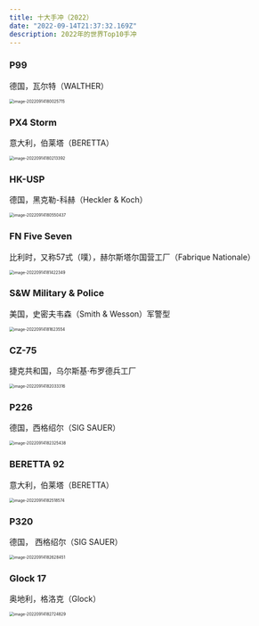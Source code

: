 ```yaml
---
title: 十大手冲（2022）
date: "2022-09-14T21:37:32.169Z"
description: 2022年的世界Top10手冲
---
```


### P99

德国，瓦尔特（WALTHER）

 <img src="https://obs-1d2f.oss-cn-hangzhou.aliyuncs.com/images/image-20220914180025715.png" alt="image-20220914180025715" style="zoom:50%;" />



### PX4 Storm

意大利，伯莱塔（BERETTA）

 <img src="https://obs-1d2f.oss-cn-hangzhou.aliyuncs.com/images/image-20220914180213392.png" alt="image-20220914180213392" style="zoom:50%;" />



### HK-USP

德国，黑克勒-科赫（Heckler & Koch）

 <img src="https://obs-1d2f.oss-cn-hangzhou.aliyuncs.com/images/image-20220914180550437.png" alt="image-20220914180550437" style="zoom:50%;" />



### FN Five Seven

比利时，又称57式（噗），赫尔斯塔尔国营工厂（Fabrique Nationale）

 <img src="https://obs-1d2f.oss-cn-hangzhou.aliyuncs.com/images/image-20220914181422349.png" alt="image-20220914181422349" style="zoom:50%;" />



### S&W Military & Police

美国，史密夫韦森（Smith & Wesson）军警型

 <img src="https://obs-1d2f.oss-cn-hangzhou.aliyuncs.com/images/image-20220914181623554.png" alt="image-20220914181623554" style="zoom:50%;" />



### CZ-75

捷克共和国，乌尔斯基·布罗德兵工厂

 <img src="https://obs-1d2f.oss-cn-hangzhou.aliyuncs.com/images/image-20220914182033316.png" alt="image-20220914182033316" style="zoom:50%;" />



### P226

德国，西格绍尔（SIG SAUER）

 <img src="https://obs-1d2f.oss-cn-hangzhou.aliyuncs.com/images/image-20220914182325438.png" alt="image-20220914182325438" style="zoom:50%;" />



### BERETTA 92

意大利，伯莱塔（BERETTA）

 <img src="https://obs-1d2f.oss-cn-hangzhou.aliyuncs.com/images/image-20220914182518574.png" alt="image-20220914182518574" style="zoom:50%;" />



### P320

德国， 西格绍尔（SIG SAUER）

 <img src="https://obs-1d2f.oss-cn-hangzhou.aliyuncs.com/images/image-20220914182628451.png" alt="image-20220914182628451" style="zoom:50%;" />

 

### Glock 17

奥地利，格洛克（Glock）

 <img src="https://obs-1d2f.oss-cn-hangzhou.aliyuncs.com/images/image-20220914182724829.png" alt="image-20220914182724829" style="zoom:50%;" />
